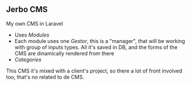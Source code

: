 ## Jerbo CMS

My own CMS in Laravel

- Uses *Modules*
- Each module uses one *Gestor*, this is a "manager", that will be working with group of inputs types. All it's saved in DB, and the forms of the CMS are dinamically rendered from there
- *Categories*

This CMS it's mixed with a client's project, so there a lot of front involved too, that's no related to de CMS.
